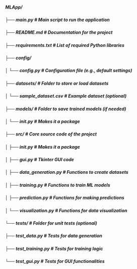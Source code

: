 ##### MLApp/
##### ├── main.py                  # Main script to run the application
##### ├── README.md                # Documentation for the project
##### ├── requirements.txt         # List of required Python libraries
##### ├── config/
##### │   └── config.py            # Configuration file (e.g., default settings)
##### ├── datasets/                # Folder to store or load datasets
##### │   └── sample_dataset.csv   # Example dataset (optional)
##### ├── models/                  # Folder to save trained models (if needed)
##### │   └── __init__.py          # Makes it a package
##### ├── src/                     # Core source code of the project
##### │   ├── __init__.py          # Makes it a package
##### │   ├── gui.py               # Tkinter GUI code
##### │   ├── data_generation.py   # Functions to create datasets
##### │   ├── training.py          # Functions to train ML models
##### │   ├── prediction.py        # Functions for making predictions
##### │   └── visualization.py     # Functions for data visualization
##### └── tests/                   # Folder for unit tests (optional)
#####     ├── test_data.py         # Tests for data generation
#####     ├── test_training.py     # Tests for training logic
#####     └── test_gui.py          # Tests for GUI functionalities